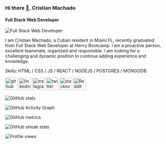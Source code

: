 ### Hi there 👋, Cristian Machado
#### Full Stack Web Developer  
![Full Stack Web Developer](https://i.postimg.cc/sxKbsmQF/untitled-1.png)
  
I am Cristian Machado, a Cuban resident in Miami FL, recently graduated from Full Stack Web Developer at Henry Bootcamp. I am a proactive person, excellent teammate, organized and responsible. 
I am looking for a challenging and dynamic position to continue 
adding experience and knowledge.   
  
Skills: HTML / CSS / JS / REACT / NODEJS / POSTGRES / MONGODB
 
 

[<img src='https://cdn.jsdelivr.net/npm/simple-icons@3.0.1/icons/github.svg' alt='github' height='40'>](https://github.com/cmacha2)  [<img src='https://cdn.jsdelivr.net/npm/simple-icons@3.0.1/icons/linkedin.svg' alt='linkedin' height='40'>](https://www.linkedin.com/in/cmacha2/)  [<img src='https://cdn.jsdelivr.net/npm/simple-icons@3.0.1/icons/instagram.svg' alt='instagram' height='40'>](https://www.instagram.com/cmacha2/)  [<img src='https://cdn.jsdelivr.net/npm/simple-icons@3.0.1/icons/twitter.svg' alt='twitter' height='40'>](https://twitter.com/cmacha2_08)  [<img src='https://cdn.jsdelivr.net/npm/simple-icons@3.0.1/icons/stackoverflow.svg' alt='stackoverflow' height='40'>](https://stackoverflow.com/users/17338953)  [<img  src='https://cdn.jsdelivr.net/npm/simple-icons@3.0.1/icons/reddit.svg' alt='Reddit' height='40'>](https://www.reddit.com/user/cmacha2)  

![GitHub stats](https://github-readme-stats.vercel.app/api?username=cmacha2&show_icons=true&count_private=true)  

![GitHub Activity Graph](https://activity-graph.herokuapp.com/graph?username=cmacha2)  
 
![GitHub metrics](https://metrics.lecoq.io/cmacha2)  

![GitHub streak stats](https://github-readme-streak-stats.herokuapp.com/?user=cmacha2)  

![Profile views](https://gpvc.arturio.dev/cmacha2)  
  
